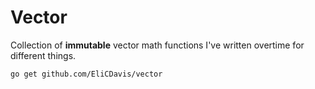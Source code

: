 # Vector

Collection of **immutable** vector math functions I've written overtime for different things.

```
go get github.com/EliCDavis/vector
```